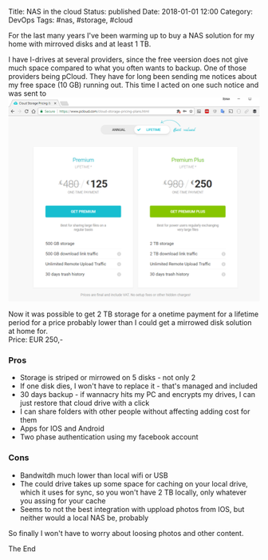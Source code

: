 Title: NAS in the cloud
Status: published
Date: 2018-01-01 12:00
Category: DevOps
Tags: #nas, #storage, #cloud

For the last many years I've been warming up to buy a NAS solution for my home with mirroved disks and at least 1 TB.

I have I-drives at several providers, since the free veersion does not give much space compared to what you often wants to backup.
One of those providers being pCloud.
They have for long been sending me notices about my free space (10 GB) running out.
This time I acted on one such notice and was sent to  
[![Cloud Storage Pricing](img/2018/2017-12-31-pCloud.PNG)](https://www.pcloud.com/cloud-storage-pricing-plans.html)

Now it was possible to get 2 TB storage for a onetime payment for a lifetime period for a price probably lower than I could get a mirrowed disk solution at home for.  
Price: EUR 250,-

### Pros

* Storage is striped or mirrowed on 5 disks - not only 2
* If one disk dies, I won't have to replace it - that's managed and included
* 30 days backup - if wannacry hits my PC and encrypts my drives, I can just restore that cloud drive with a click
* I can share folders with other people without affecting adding cost for them
* Apps for IOS and Android
* Two phase authentication using my facebook account

### Cons

* Bandwitdh much lower than local wifi or USB
* The could drive takes up some space for caching on your local drive, which it uses for sync, so you won't have 2 TB locally, only whatever you assing for your cache
* Seems to not the best integration with uppload photos from IOS, but neither would a local NAS be, probably

So finally I won't have to worry about loosing photos and other content.

The End